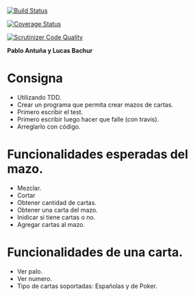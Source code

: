﻿[![Build Status](https://travis-ci.org/LucasBachur/TDD2018.svg?branch=master)](https://travis-ci.org/LucasBachur/TDD2018)

[![Coverage Status](https://coveralls.io/repos/github/LucasBachur/TDD2018/badge.svg?branch=master)](https://coveralls.io/github/LucasBachur/TDD2018?branch=master)

[![Scrutinizer Code Quality](https://scrutinizer-ci.com/g/LucasBachur/TDD2018/badges/quality-score.png?b=master)](https://scrutinizer-ci.com/g/LucasBachur/TDD2018/?branch=master)

**Pablo Antuña y Lucas Bachur**

# Consigna

- Utilizando TDD.
- Crear un programa que permita crear mazos de cartas.
- Primero escribir el test.
- Primero escribir luego hacer que falle (con travis).
- Arreglarlo con código.

# Funcionalidades esperadas del mazo.

- Mezclar.
- Cortar
- Obtener cantidad de cartas.
- Obtener una carta del mazo.
- Inidicar si tiene cartas o no.
- Agregar cartas al mazo.

# Funcionalidades de una carta.

- Ver palo.
- Ver numero.
- Tipo de cartas soportadas: Españolas y de Poker.
